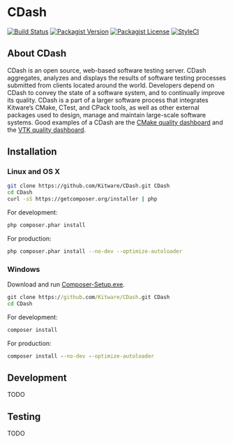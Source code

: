 # CDash

[![Build Status](https://img.shields.io/circleci/project/Kitware/CDash/master.svg?style=flat-square)](https://circleci.com/gh/Kitware/CDash)
[![Packagist Version](https://img.shields.io/packagist/v/kitware/cdash.svg?style=flat-square)](https://packagist.org/packages/kitware/cdash)
[![Packagist License](https://img.shields.io/packagist/l/kitware/cdash.svg?style=flat-square)](https://packagist.org/packages/kitware/cdash)
[![StyleCI](https://styleci.io/repos/25169249/shield)](https://styleci.io/repos/25169249)

## About CDash

CDash is an open source, web-based software testing server. CDash aggregates, analyzes and displays the results of
software testing processes submitted from clients located around the world. Developers depend on CDash to convey the
state of a software system, and to continually improve its quality. CDash is a part of a larger software process that
integrates Kitware’s CMake, CTest, and CPack tools, as well as other external packages used to design, manage and
maintain large-scale software systems. Good examples of a CDash are the
[CMake quality dashboard](https://open.cdash.org/index.php?project=CMake) and the
[VTK quality dashboard](https://open.cdash.org/index.php?project=VTK).

## Installation

### Linux and OS X

```bash
git clone https://github.com/Kitware/CDash.git CDash
cd CDash
curl -sS https://getcomposer.org/installer | php
```

For development:
```bash
php composer.phar install
```

For production:
```bash
php composer.phar install --no-dev --optimize-autoloader
```

### Windows

Download and run [Composer-Setup.exe](https://getcomposer.org/Composer-Setup.exe).

```cmd
git clone https://github.com/Kitware/CDash.git CDash
cd CDash
```

For development:
```cmd
composer install
```

For production:
```cmd
composer install --no-dev --optimize-autoloader
```

## Development

TODO

## Testing

TODO

